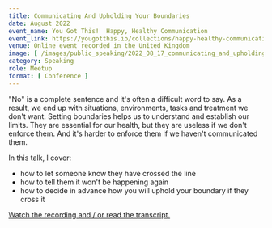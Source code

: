```yaml
---
title: Communicating And Upholding Your Boundaries
date: August 2022
event_name: You Got This!  Happy, Healthy Communication
event_link: https://yougotthis.io/collections/happy-healthy-communication/
venue: Online event recorded in the United Kingdom
image: [ /images/public_speaking/2022_08_17_communicating_and_upholding_your_boundaries/boundaries_speaker_card.jpeg ]
category: Speaking
role: Meetup
format: [ Conference ]
---
```


"No" is a complete sentence and it's often a difficult word to say.  As a result, we end up with situations, environments, tasks and treatment we don't want.  Setting boundaries helps us to understand and establish our limits.  They are essential for our health, but they are useless if we don't enforce them.  And it's harder to enforce them if we haven't communicated them.

In this talk, I cover:

- how to let someone know they have crossed the line
- how to tell them it won't be happening again
- how to decide in advance how you will uphold your boundary if they cross it

[Watch the recording and / or read the transcript.](https://yougotthis.io/library/communicating-and-upholding-boundaries)
